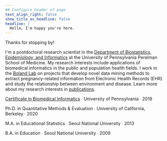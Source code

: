 ```yaml
---
## Configure header of page
text_align_right: false
show_title_as_headline: false
headline: |
  Hello, I'm happy you're here.
---
```


<!-- this is a subheadline -->
Thanks for stopping by!

I'm a postdoctoral research scientist in the [Department of Biostatistics, Epidemiology, and Informatics](https://www.dbei.med.upenn.edu/) at the University of Pennsylvania Perelman School of Medicine. My research interests include applications of biomedical informatics in the public and population health fields. I work in the [Boland Lab](https://www.med.upenn.edu/bolandlab/) on projects that develop novel data mining methods to extract pregnancy-related information from Electronic Health Records (EHR) and study the relationship between environment and disease. Learn more about my research interests in [publications](/publication).

<i class="fas fa-certificate pr2"></i>[Certificate in Biomedical Informatics](https://www.med.upenn.edu/mbmi/certificate.html)  &#8729;  University of Pennsylvania  &#8729;  2019

<i class="fas fa-graduation-cap pr2"></i>Ph.D. in Quantitative Methods & Evaluation  &#8729;
 University of California, Berkeley  &#8729;  2020
 
 <i class="fas fa-graduation-cap pr2"></i>M.A. in Educational Statistics  &#8729;
    Seoul National University  &#8729;  2013

<i class="fas fa-graduation-cap pr2"></i>B.A. in Education  &#8729;
    Seoul National University  &#8729;  2009
